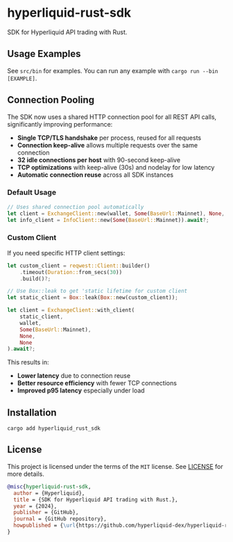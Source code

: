 # hyperliquid-rust-sdk

SDK for Hyperliquid API trading with Rust.

## Usage Examples

See `src/bin` for examples. You can run any example with `cargo run --bin [EXAMPLE]`.

## Connection Pooling

The SDK now uses a shared HTTP connection pool for all REST API calls, significantly improving performance:

- **Single TCP/TLS handshake** per process, reused for all requests
- **Connection keep-alive** allows multiple requests over the same connection
- **32 idle connections per host** with 90-second keep-alive
- **TCP optimizations** with keep-alive (30s) and nodelay for low latency
- **Automatic connection reuse** across all SDK instances

### Default Usage
```rust
// Uses shared connection pool automatically
let client = ExchangeClient::new(wallet, Some(BaseUrl::Mainnet), None, None).await?;
let info_client = InfoClient::new(Some(BaseUrl::Mainnet)).await?;
```

### Custom Client
If you need specific HTTP client settings:
```rust
let custom_client = reqwest::Client::builder()
    .timeout(Duration::from_secs(30))
    .build()?;

// Use Box::leak to get 'static lifetime for custom client
let static_client = Box::leak(Box::new(custom_client));

let client = ExchangeClient::with_client(
    static_client,
    wallet,
    Some(BaseUrl::Mainnet),
    None,
    None
).await?;
```

This results in:
- **Lower latency** due to connection reuse
- **Better resource efficiency** with fewer TCP connections
- **Improved p95 latency** especially under load

## Installation

`cargo add hyperliquid_rust_sdk`

## License

This project is licensed under the terms of the `MIT` license. See [LICENSE](LICENSE.md) for more details.

```bibtex
@misc{hyperliquid-rust-sdk,
  author = {Hyperliquid},
  title = {SDK for Hyperliquid API trading with Rust.},
  year = {2024},
  publisher = {GitHub},
  journal = {GitHub repository},
  howpublished = {\url{https://github.com/hyperliquid-dex/hyperliquid-rust-sdk}}
}
```
